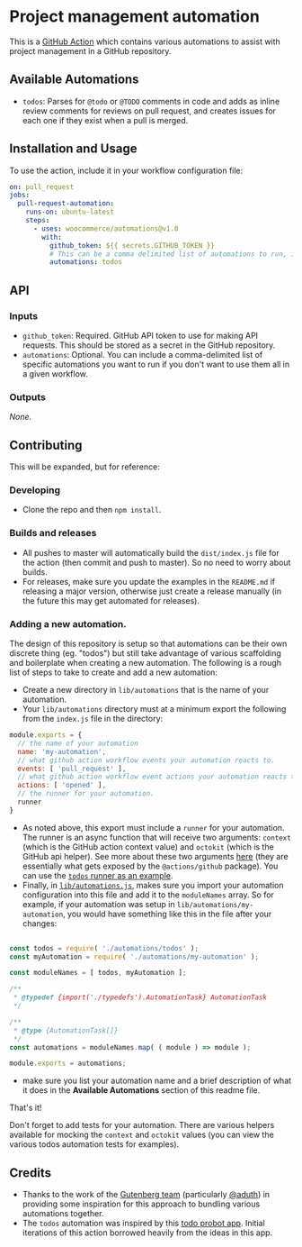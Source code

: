 # Project management automation

This is a [GitHub Action](https://help.github.com/en/categories/automating-your-workflow-with-github-actions) which contains various automations to assist with project management in a GitHub repository.

## Available Automations

- `todos`: Parses for `@todo` or `@TODO` comments in code and adds as inline review comments for reviews on pull request, and creates issues for each one if they exist when a pull is merged.

## Installation and Usage

To use the action, include it in your workflow configuration file:

```yaml
on: pull_request
jobs:
  pull-request-automation:
    runs-on: ubuntu-latest
    steps:
      - uses: woocommerce/automations@v1.0
        with:
          github_token: ${{ secrets.GITHUB_TOKEN }}
          # This can be a comma delimited list of automations to run, in this case we're just executing todos
          automations: todos

```

## API

### Inputs

- `github_token`: Required. GitHub API token to use for making API requests. This should be stored as a secret in the GitHub repository.
- `automations`: Optional. You can include a comma-delimited list of specific automations you want to run if you don't want to use them all in a given workflow.

### Outputs

_None._

## Contributing

This will be expanded, but for reference:

### Developing

- Clone the repo and then `npm install`.

### Builds and releases

- All pushes to master will automatically build the `dist/index.js` file for the action (then commit and push to master). So no need to worry about builds.
- For releases, make sure you update the examples in the `README.md` if releasing a major version, otherwise just create a release manually (in the future this may get automated for releases).

### Adding a new automation.

The design of this repository is setup so that automations can be their own discrete thing (eg. "todos") but still take advantage of various scaffolding and boilerplate when creating a new automation. The following is a rough list of steps to take to create and add a new automation:

- Create a new directory in `lib/automations` that is the name of your automation.
- Your `lib/automations` directory must at a minimum export the following from the `index.js` file in the directory:

```js
module.exports = {
  // the name of your automation
  name: 'my-automation',
  // what github action workflow events your automation reacts to.
  events: [ 'pull_request' ],
  // what github action workflow event actions your automation reacts to.
  actions: [ 'opened' ],
  // the runner for your automation.
  runner
}
```
- As noted above, this export must include a `runner` for your automation. The runner is an async function that will receive two arguments: `context` (which is the GitHub action context value) and `octokit` (which is the GitHub api helper). See more about these two arguments [here](https://github.com/actions/toolkit/tree/master/packages/github) (they are essentially what gets exposed by the `@actions/github` package). You can use the [`todos` runner as an example](https://github.com/nerrad/automations/blob/master/lib/automations/todos/runner.js).
- Finally, in [`lib/automations.js`](https://github.com/nerrad/automations/blob/master/lib/automations.js), makes sure you import your automation configuration into this file and add it to the `moduleNames` array. So for example, if your automation was setup in `lib/automations/my-automation`, you would have something like this in the file after your changes:

```js
  
const todos = require( './automations/todos' );
const myAutomation = require( './automations/my-automation' );

const moduleNames = [ todos, myAutomation ];

/**
 * @typedef {import('./typedefs').AutomationTask} AutomationTask
 */

/**
 * @type {AutomationTask[]}
 */
const automations = moduleNames.map( ( module ) => module );

module.exports = automations;
```

- make sure you list your automation name and a brief description of what it does in the **Available Automations** section of this readme file.

That's it!

Don't forget to add tests for your automation. There are various helpers available for mocking the `context` and `octokit` values (you can view the various todos automation tests for examples).


## Credits

- Thanks to the work of the [Gutenberg team](https://github.com/wordpress/gutenberg) (particularly [@aduth](https://github.com/aduth)) in providing some inspiration for this approach to bundling various automations together.
- The `todos` automation was inspired by this [todo probot app](https://github.com/JasonEtco/todo). Initial iterations of this action borrowed heavily from the ideas in this app.
